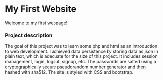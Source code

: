 # My First Website

Welcome to my first webpage!

### Project description

The goal of this project was to learn some php and html as an introduction to web development. 
I achieved data persistence by storing data as json in plain text, which is adequate for the size of this project.
It includes session management, login, logout, signup, etc.
The passwords are salted using a cryptographically secure pseudorandom number generator and then hashed with sha512.
The site is styled with CSS and bootstrap.
